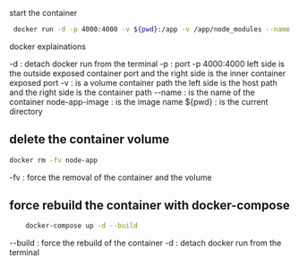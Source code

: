 start the container

```zsh
 docker run -d -p 4000:4000 -v ${pwd}:/app -v /app/node_modules --name node-app node-app-image
```

docker explainations

-d : detach docker run from the terminal
-p : port -p 4000:4000 left side is the outside exposed container port and the right side is the inner container exposed port
-v : is a volume container path the left side is the host path and the right side is the container path
--name : is the name of the container
node-app-image : is the image name
${pwd} : is the current directory

## delete the container volume

```zsh
docker rm -fv node-app
```

-fv : force the removal of the container and the volume

## force rebuild the container with docker-compose

```zsh
    docker-compose up -d --build
```

--build : force the rebuild of the container
-d : detach docker run from the terminal
